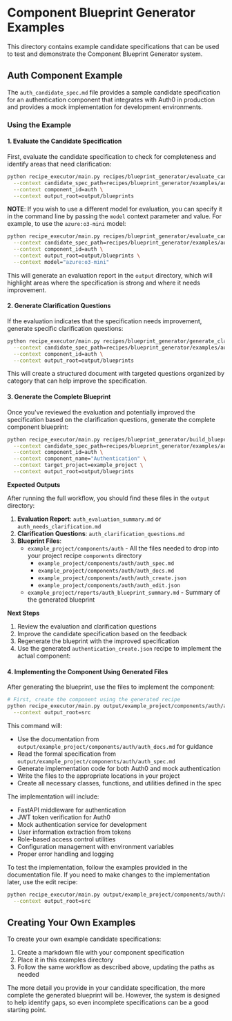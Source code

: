 # Component Blueprint Generator Examples

This directory contains example candidate specifications that can be used to test and demonstrate the Component Blueprint Generator system.

## Auth Component Example

The `auth_candidate_spec.md` file provides a sample candidate specification for an authentication component that integrates with Auth0 in production and provides a mock implementation for development environments.

### Using the Example

#### 1. Evaluate the Candidate Specification

First, evaluate the candidate specification to check for completeness and identify areas that need clarification:

```bash
python recipe_executor/main.py recipes/blueprint_generator/evaluate_candidate_spec.json \
  --context candidate_spec_path=recipes/blueprint_generator/examples/auth_candidate_spec.md \
  --context component_id=auth \
  --context output_root=output/blueprints
```

**NOTE**: If you wish to use a different model for evaluation, you can specify it in the command line by passing the `model` context parameter and value. For example, to use the `azure:o3-mini` model:

```bash
python recipe_executor/main.py recipes/blueprint_generator/evaluate_candidate_spec.json \
  --context candidate_spec_path=recipes/blueprint_generator/examples/auth_candidate_spec.md \
  --context component_id=auth \
  --context output_root=output/blueprints \
  --context model="azure:o3-mini"
```

This will generate an evaluation report in the `output` directory, which will highlight areas where the specification is strong and where it needs improvement.

#### 2. Generate Clarification Questions

If the evaluation indicates that the specification needs improvement, generate specific clarification questions:

```bash
python recipe_executor/main.py recipes/blueprint_generator/generate_clarification_questions.json \
  --context candidate_spec_path=recipes/blueprint_generator/examples/auth_candidate_spec.md \
  --context component_id=auth \
  --context output_root=output/blueprints
```

This will create a structured document with targeted questions organized by category that can help improve the specification.

#### 3. Generate the Complete Blueprint

Once you've reviewed the evaluation and potentially improved the specification based on the clarification questions, generate the complete component blueprint:

```bash
python recipe_executor/main.py recipes/blueprint_generator/build_blueprint.json \
  --context candidate_spec_path=recipes/blueprint_generator/examples/auth_candidate_spec.md \
  --context component_id=auth \
  --context component_name="Authentication" \
  --context target_project=example_project \
  --context output_root=output/blueprints
```

**Expected Outputs**

After running the full workflow, you should find these files in the `output` directory:

1. **Evaluation Report**: `auth_evaluation_summary.md` or `auth_needs_clarification.md`
2. **Clarification Questions**: `auth_clarification_questions.md`
3. **Blueprint Files**:
   - `example_project/components/auth` - All the files needed to drop into your project recipe `components` directory
     - `example_project/components/auth/auth_spec.md`
     - `example_project/components/auth/auth_docs.md`
     - `example_project/components/auth/auth_create.json`
     - `example_project/components/auth/auth_edit.json`
   - `example_project/reports/auth_blueprint_summary.md` - Summary of the generated blueprint

**Next Steps**

1. Review the evaluation and clarification questions
2. Improve the candidate specification based on the feedback
3. Regenerate the blueprint with the improved specification
4. Use the generated `authentication_create.json` recipe to implement the actual component:

#### 4. Implementing the Component Using Generated Files

After generating the blueprint, use the files to implement the component:

```bash
# First, create the component using the generated recipe
python recipe_executor/main.py output/example_project/components/auth/auth_create.json \
  --context output_root=src
```

This command will:

- Use the documentation from `output/example_project/components/auth/auth_docs.md` for guidance
- Read the formal specification from `output/example_project/components/auth/auth_spec.md`
- Generate implementation code for both Auth0 and mock authentication
- Write the files to the appropriate locations in your project
- Create all necessary classes, functions, and utilities defined in the spec

The implementation will include:

- FastAPI middleware for authentication
- JWT token verification for Auth0
- Mock authentication service for development
- User information extraction from tokens
- Role-based access control utilities
- Configuration management with environment variables
- Proper error handling and logging

To test the implementation, follow the examples provided in the documentation file. If you need to make changes to the implementation later, use the edit recipe:

```bash
python recipe_executor/main.py output/example_project/components/auth/auth_edit.json \
  --context output_root=src
```

## Creating Your Own Examples

To create your own example candidate specifications:

1. Create a markdown file with your component specification
2. Place it in this examples directory
3. Follow the same workflow as described above, updating the paths as needed

The more detail you provide in your candidate specification, the more complete the generated blueprint will be. However, the system is designed to help identify gaps, so even incomplete specifications can be a good starting point.
